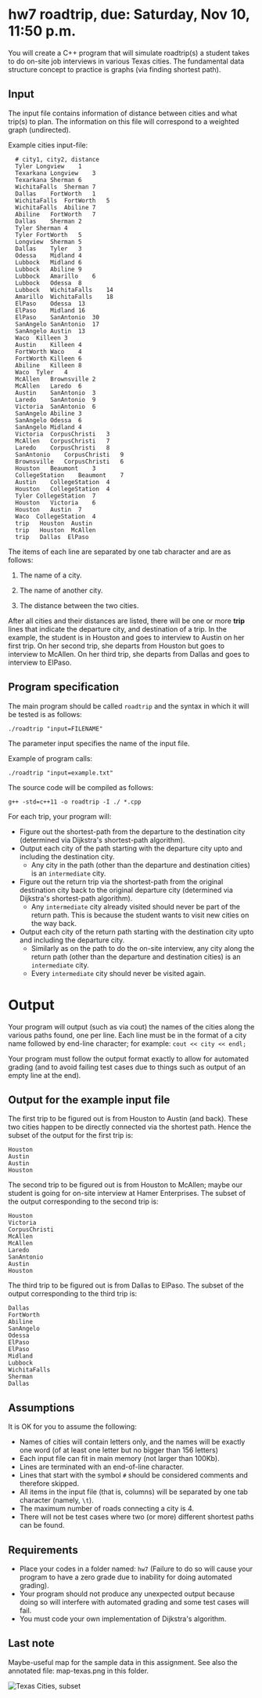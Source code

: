 # hw7 roadtrip, due: Saturday, Nov 10, 11:50 p.m.

You will create a C++ program that will simulate roadtrip(s) a student takes to do on-site job interviews in various Texas cities.
The fundamental data structure concept to practice is graphs (via finding shortest path).

## Input

The input file contains information of distance between cities and what trip(s) to plan.
The information on this file will correspond to a weighted graph (undirected).

Example cities input-file:

      # city1, city2, distance
      Tyler	Longview	1
      Texarkana	Longview	3
      Texarkana	Sherman	6
      WichitaFalls	Sherman	7
      Dallas	FortWorth	1
      WichitaFalls	FortWorth	5
      WichitaFalls	Abiline	7
      Abiline	FortWorth	7
      Dallas	Sherman	2
      Tyler	Sherman	4
      Tyler	FortWorth	5
      Longview	Sherman	5
      Dallas	Tyler	3
      Odessa	Midland	4
      Lubbock	Midland	6
      Lubbock	Abiline	9
      Lubbock	Amarillo	6
      Lubbock	Odessa	8
      Lubbock	WichitaFalls	14
      Amarillo	WichitaFalls	18
      ElPaso	Odessa	13
      ElPaso	Midland	16
      ElPaso	SanAntonio	30
      SanAngelo	SanAntonio	17
      SanAngelo	Austin	13
      Waco	Killeen	3
      Austin	Killeen	4
      FortWorth	Waco	4
      FortWorth	Killeen	6
      Abiline	Killeen	8
      Waco	Tyler	4
      McAllen	Brownsville	2
      McAllen	Laredo	6
      Austin	SanAntonio	3
      Laredo	SanAntonio	9
      Victoria	SanAntonio	6
      SanAngelo	Abiline	3
      SanAngelo	Odessa	6
      SanAngelo	Midland	4
      Victoria	CorpusChristi	3
      McAllen	CorpusChristi	7
      Laredo	CorpusChristi	8
      SanAntonio	CorpusChristi	9
      Brownsville	CorpusChristi	6
      Houston	Beaumont	3
      CollegeStation	Beaumont	7
      Austin	CollegeStation	4
      Houston	CollegeStation	4
      Tyler	CollegeStation	7
      Houston	Victoria	6
      Houston	Austin	7
      Waco	CollegeStation	4
      trip   Houston  Austin
      trip   Houston  McAllen
      trip   Dallas  ElPaso

The items of each line are separated by one tab character and are as follows:

1. The name of a city.

2. The name of another city.

3. The distance between the two cities.

After all cities and their distances are listed, there will be one or more **trip** lines that indicate the departure city, and destination of a trip.
In the example, the student is in Houston and goes to interview to Austin on her first trip.
On her second trip, she departs from Houston but goes to interview to McAllen.
On her third trip, she departs from Dallas and goes to interview to ElPaso.

## Program specification

The main program should be called `roadtrip` and the syntax in which it will be tested is as follows:

`./roadtrip "input=FILENAME"`

The parameter input specifies the name of the input file.

Example of program calls:

`./roadtrip "input=example.txt"`

The source code will be compiled as follows:

`g++ -std=c++11 -o roadtrip -I ./ *.cpp`


For each trip, your program will:

  * Figure out the shortest-path from the departure to the destination city (determined via Dijkstra's shortest-path algorithm).
  * Output each city of the path starting with the departure city upto and including the destination city.
    * Any city in the path (other than the departure and destination cities) is an `intermediate` city.
  * Figure out the return trip via the shortest-path from the original destination city back to the original departure city (determined via Dijkstra's shortest-path algorithm).
    * Any `intermediate` city already visited should never be part of the return path. This is because the student wants to visit new cities on the way back.
  * Output each city of the return path starting with the destination city upto and including the departure city.
    * Similarly as on the path to do the on-site interview, any city along the return path (other than the departure and destination cities) is an `intermediate` city.
    * Every `intermediate` city should never be visited again.

# Output

Your program will output (such as via cout) the names of the cities along the various paths found, one per line.
Each line must be in the format of a city name followed by end-line character; for example: `cout << city << endl;`

Your program must follow the output format exactly to allow for automated grading
(and to avoid failing test cases due to things such as output of an empty line at the end).

## Output for the example input file

The first trip to be figured out is from Houston to Austin (and back). These two cities happen to be directly connected via the shortest path.
Hence the subset of the output for the first trip is:

    Houston
    Austin
    Austin
    Houston

The second trip to be figured out is from Houston to McAllen; maybe our student is going for on-site interview at Hamer Enterprises.
The subset of the output corresponding to the second trip is:

    Houston
    Victoria
    CorpusChristi
    McAllen
    McAllen
    Laredo
    SanAntonio
    Austin
    Houston

The third trip to be figured out is from Dallas to ElPaso.
The subset of the output corresponding to the third trip is:

    Dallas
    FortWorth
    Abiline
    SanAngelo
    Odessa
    ElPaso
    ElPaso
    Midland
    Lubbock
    WichitaFalls
    Sherman
    Dallas

## Assumptions

It is OK for you to assume the following:

  * Names of cities will contain letters only, and the names will be exactly one word (of at least one letter but no bigger than 156 letters)
  * Each input file can fit in main memory (not larger than 100Kb).
  * Lines are terminated with an end-of-line character.
  * Lines that start with the symbol `#` should be considered comments and therefore skipped.
  * All items in the input file (that is, columns) will be separated by one tab character (namely, `\t`).
  * The maximum number of roads connecting a city is 4.
  * There will not be test cases where two (or more) different shortest paths can be found.

## Requirements

* Place your codes in a folder named: `hw7` (Failure to do so will cause your program to have a zero grade due to inability for doing automated grading).
* Your program should not produce any unexpected output because doing so will interfere with automated grading and some test cases will fail.
* You must code your own implementation of Dijkstra's algorithm.

## Last note

Maybe-useful map for the sample data in this assignment. See also the annotated file: map-texas.png in this folder.

![Texas Cities, subset](http://www.bls.gov/regions/southwest/images/18795.png)

